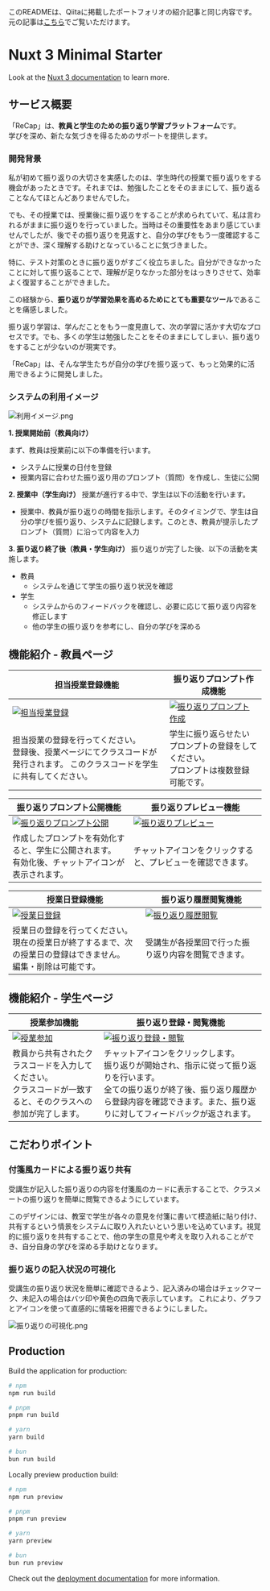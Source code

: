 このREADMEは、Qiitaに掲載したポートフォリオの紹介記事と同じ内容です。元の記事は[こちら](URL)でご覧いただけます。

# Nuxt 3 Minimal Starter

Look at the [Nuxt 3 documentation](https://nuxt.com/docs/getting-started/introduction) to learn more.

## サービス概要

「ReCap」は、**教員と学生のための振り返り学習プラットフォーム**です。  
学びを深め、新たな気づきを得るためのサポートを提供します。

### 開発背景
私が初めて振り返りの大切さを実感したのは、学生時代の授業で振り返りをする機会があったときです。それまでは、勉強したことをそのままにして、振り返ることなんてほとんどありませんでした。

でも、その授業では、授業後に振り返りをすることが求められていて、私は言われるがままに振り返りを行っていました。当時はその重要性をあまり感じていませんでしたが、後でその振り返りを見返すと、自分の学びをもう一度確認することができ、深く理解する助けとなっていることに気づきました。

特に、テスト対策のときに振り返りがすごく役立ちました。自分ができなかったことに対して振り返ることで、理解が足りなかった部分をはっきりさせて、効率よく復習することができました。

この経験から、**振り返りが学習効果を高めるためにとても重要なツール**であることを痛感しました。

振り返り学習は、学んだことをもう一度見直して、次の学習に活かす大切なプロセスです。でも、多くの学生は勉強したことをそのままにしてしまい、振り返りをすることが少ないのが現実です。

「ReCap」は、そんな学生たちが自分の学びを振り返って、もっと効果的に活用できるように開発しました。

### システムの利用イメージ

![利用イメージ.png](https://qiita-image-store.s3.ap-northeast-1.amazonaws.com/0/3776221/528e2cc0-e3b9-31a2-99a6-f1e80bea5417.png)

**1. 授業開始前（教員向け）**

まず、教員は授業前に以下の準備を行います。

- システムに授業の日付を登録
- 授業内容に合わせた振り返り用のプロンプト（質問）を作成し、生徒に公開

**2. 授業中（学生向け）**
授業が進行する中で、学生は以下の活動を行います。

- 授業中、教員が振り返りの時間を指示します。そのタイミングで、学生は自分の学びを振り返り、システムに記録します。このとき、教員が提示したプロンプト（質問）に沿って内容を入力

**3. 振り返り終了後（教員・学生向け）**
振り返りが完了した後、以下の活動を実施します。

- 教員
    - システムを通じて学生の振り返り状況を確認
- 学生
    - システムからのフィードバックを確認し、必要に応じて振り返り内容を修正します
    - 他の学生の振り返りを参考にし、自分の学びを深める

## 機能紹介 - 教員ページ

<table>
  <thead>
    <tr>
      <th>担当授業登録機能</th>
      <th>振り返りプロンプト作成機能</th>
    </tr>
  </thead>
  <tr>
    <td>
      <a href="https://gyazo.com/80f2525f4fe27ef8d31f9ff628aba7f5">
        <img
          src="https://i.gyazo.com/80f2525f4fe27ef8d31f9ff628aba7f5.gif"
          alt="担当授業登録"
          >
      </a>
    </td>
    <td>
      <a href="https://i.gyazo.com/3a499e47e6ae2cef9fdb416539e5e798">
        <img
          src="https://i.gyazo.com/3a499e47e6ae2cef9fdb416539e5e798.gif"
          alt="振り返りプロンプト作成"
          >
      </a>
    </td>
  </tr>
  <tr>
    <td>
      担当授業の登録を行ってください。<br>
      登録後、授業ページにてクラスコードが発行されます。
      このクラスコードを学生に共有してください。
    </td>
    <td>
      学生に振り返らせたいプロンプトの登録をしてください。<br>
      プロンプトは複数登録可能です。<br>
    </td>
  </tr>
</table>

<table>
  <thead>
    <tr>
      <th>振り返りプロンプト公開機能</th>
      <th>振り返りプレビュー機能</th>
    </tr>
  </thead>
  <tr>
    <td>
      <a href="https://i.gyazo.com/89ce35dda119affa9f47f1166d45ee57">
        <img
          src="https://i.gyazo.com/89ce35dda119affa9f47f1166d45ee57.gif"
          alt="振り返りプロンプト公開"
          >
      </a>
    </td>
    <td>
      <a href="https://i.gyazo.com/4fc5ab745b23155d5a8f06c2ae126d0e">
        <img
          src="https://i.gyazo.com/4fc5ab745b23155d5a8f06c2ae126d0e.gif"
          alt="振り返りプレビュー"
          >
      </a>
    </td>
  </tr>
  <tr>
    <td>
      作成したプロンプトを有効化すると、学生に公開されます。<br>
      有効化後、チャットアイコンが表示されます。
    </td>
    <td>
      チャットアイコンをクリックすると、プレビューを確認できます。
    </td>
  </tr>
</table>

<table>
  <thead>
    <tr>
      <th>授業日登録機能</th>
      <th>振り返り履歴閲覧機能</th>
    </tr>
  </thead>
  <tr>
    <td>
      <a href="https://i.gyazo.com/dc30bf77a91796d562f59211527dffd2">
        <img
          src="https://i.gyazo.com/dc30bf77a91796d562f59211527dffd2.gif"
          alt="授業日登録"
          >
      </a>
    </td>
    <td>
      <a href="https://i.gyazo.com/4a60207d13b16257fcc47a532f7bce10">
        <img
          src="https://i.gyazo.com/4a60207d13b16257fcc47a532f7bce10.gif"
          alt="振り返り履歴閲覧"
          >
      </a>
    </td>
  </tr>
  <tr>
    <td>
      授業日の登録を行ってください。<br>
      現在の授業日が終了するまで、次の授業日の登録はできません。<br>
      編集・削除は可能です。
    </td>
    <td>
      受講生が各授業回で行った振り返り内容を閲覧できます。
    </td>
  </tr>
</table>

## 機能紹介 - 学生ページ

<table>
  <thead>
    <tr>
      <th>授業参加機能</th>
      <th>振り返り登録・閲覧機能</th>
    </tr>
  </thead>
  <tr>
    <td>
      <a href="https://i.gyazo.com/2fdb29891a62b79dcc1627a904e9639a">
        <img
          src="https://i.gyazo.com/2fdb29891a62b79dcc1627a904e9639a.gif"
          alt="授業参加"
          >
      </a>
    </td>
    <td>
      <a href="https://i.gyazo.com/712fee94f9e5cb5b9119504603a83329">
        <img
          src="https://i.gyazo.com/712fee94f9e5cb5b9119504603a83329.gif"
          alt="振り返り登録・閲覧"
          >
      </a>
    </td>
  </tr>
  <tr>
    <td>
      教員から共有されたクラスコードを入力してください。<br>
      クラスコードが一致すると、そのクラスへの参加が完了します。
    </td>
    <td>
      チャットアイコンをクリックします。<br>
      振り返りが開始され、指示に従って振り返りを行います。<br>
      全ての振り返りが終了後、振り返り履歴から登録内容を確認できます。また、振り返りに対してフィードバックが返されます。
    </td>
  </tr>
</table>

## こだわりポイント

### 付箋風カードによる振り返り共有

受講生が記入した振り返りの内容を付箋風のカードに表示することで、クラスメートの振り返りを簡単に閲覧できるようにしています。

このデザインには、教室で学生が各々の意見を付箋に書いて模造紙に貼り付け、共有するという情景をシステムに取り入れたいという思いを込めています。視覚的に振り返りを共有することで、他の学生の意見や考えを取り入れることができ、自分自身の学びを深める手助けとなります。

### 振り返りの記入状況の可視化

受講生の振り返り状況を簡単に確認できるよう、記入済みの場合はチェックマーク、未記入の場合はバツ印や黄色の四角で表示しています。
これにより、グラフとアイコンを使って直感的に情報を把握できるようにしました。

![振り返りの可視化.png](https://qiita-image-store.s3.ap-northeast-1.amazonaws.com/0/3776221/0b6deac6-06d0-3993-34af-531aa8e97db0.png)

## Production

Build the application for production:

```bash
# npm
npm run build

# pnpm
pnpm run build

# yarn
yarn build

# bun
bun run build
```

Locally preview production build:

```bash
# npm
npm run preview

# pnpm
pnpm run preview

# yarn
yarn preview

# bun
bun run preview
```

Check out the [deployment documentation](https://nuxt.com/docs/getting-started/deployment) for more information.
